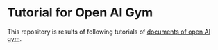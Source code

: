 # Tutorial for Open AI Gym

This repository is results of following tutorials of [documents of open AI gym](https://gym.openai.com/docs/).
